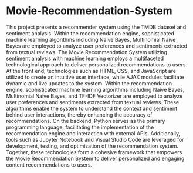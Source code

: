 # Movie-Recommendation-System
This project presents a recommender system using the TMDB dataset and sentiment analysis. Within the recommendation engine, sophisticated machine learning algorithms including Naive Bayes, Multinomial Naive Bayes are employed to analyze user preferences and sentiments extracted from textual reviews. 
The Movie Recommendation System utilizing sentiment analysis with machine learning employs a multifaceted technological approach to deliver personalized recommendations to users. At the front end, technologies such as HTML, CSS, and JavaScript are utilized to create an intuitive user interface, while AJAX modules facilitate dynamic and live updates to the system. Within the recommendation engine, sophisticated machine learning algorithms including Naive Bayes, Multinomial Naive Bayes, and TF-IDF Vectorizer are employed to analyze user preferences and sentiments extracted from textual reviews. These algorithms enable the system to understand the context and sentiment behind user interactions, thereby enhancing the accuracy of recommendations. On the backend, Python serves as the primary programming language, facilitating the implementation of the recommendation engine and interaction with external APIs. Additionally, tools such as Jupyter Notebook and Visual Studio Code are leveraged for development, testing, and optimization of the recommendation system. Together, these technologies form a cohesive framework that empowers the Movie Recommendation System to deliver personalized and engaging content recommendations to users.
